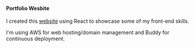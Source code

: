 #### Portfolio Wesbite

I created this [website](https://maryamkarimi.net) using React to showcase some of my front-end skills.

I'm using AWS for web hosting/domain management and Buddy for continuous deployment.
